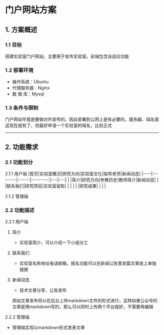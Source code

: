 # 门户网站方案

## 1. 方案概述
### 1.1 目标
搭建实验室门户网站，主要用于宣传实验室。前端包含自适应功能

### 1.2 部署环境
- 操作系统：Ubuntu
- 代理服务器：Nginx
- 数 据 库：Mysql

### 1.3 条件与限制
门户网站毕竟是要做对外宣传的，因此部署到公网上是有必要的，服务器、域名我这现在就有了，但最好申请一个实验室的域名，比较正式

----

## 2. 功能需求
### 2.1 功能划分
2.1.1 用户端
|首页|实验室概况|研究方向|实验室文化|指导老师|新闻动态|
|----|:-------:|:-----:|:--------:|:--:|:--:|
|    |简介|研究方向|参赛历史|教师简介|新闻动态|
|    |联系我们|研究项目|实验室留影| | |
|    |    |研究成果|         | | |

2.1.2 管理端

### 2.2 功能描述
2.2.1 用户端
1. 简介
    - 实验室简介，可以介绍一下小组分工
2. 联系我们
    - 实验室名称地址电话邮箱，报名功能可以在新闻公告里发篇文章放上单独链接
3. 新闻动态
    - 技术文章分享、公告发布

    网站文章发布将以在后台上传markdown文件的形式进行，这样如果公众号的文章是用markdown写的，那么可以同时上传两个平台就好，不需要再编辑

2.2.2 管理端
- 管理端实现以markdown形式发表文章
